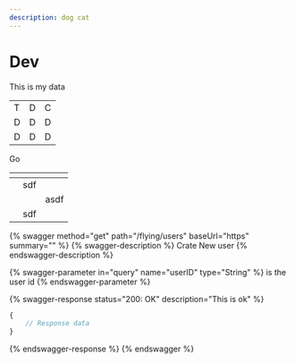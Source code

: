 ```yaml
---
description: dog cat
---
```


# Dev

This is my data

|   |   |   |
| - | - | - |
| T | D | C |
| D | D | D |
| D | D | D |

Go

<script>
    // your custom JavaScript code here
    console.log('>>> Got IT!')
</script>

<table data-view="cards"><thead><tr><th></th><th></th><th></th></tr></thead><tbody><tr><td></td><td>sdf</td><td></td></tr><tr><td></td><td></td><td>asdf</td></tr><tr><td></td><td>sdf</td><td></td></tr></tbody></table>

{% swagger method="get" path="/flying/users" baseUrl="https" summary="" %}
{% swagger-description %}
Crate New user
{% endswagger-description %}

{% swagger-parameter in="query" name="userID" type="String" %}
is the user id
{% endswagger-parameter %}

{% swagger-response status="200: OK" description="This is ok" %}
```javascript
{
    // Response data
}
```
{% endswagger-response %}
{% endswagger %}
